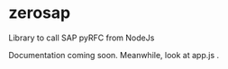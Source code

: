 zerosap
=======

Library to call SAP pyRFC from NodeJs

Documentation coming soon. Meanwhile, look at app.js .
